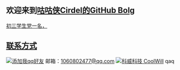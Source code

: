 ## 欢迎来到<a href="https://baike.baidu.com/item/%E5%92%95/4671609?fr=aladdin">咕咕侠Cirdel的GitHub Bolg
初三学生党一名，
## 联系方式 
<a target="_blank" href="http://wpa.qq.com/msgrd?v=3&uin=1060802477&site=qq&menu=yes"><img border="0" src="http://wpa.qq.com/pa?p=2:1060802477:41" alt="添加我qq好友" title="添加我qq好友"/></a>
邮箱：1060802477@qq.com
<a target="_blank" href="//shang.qq.com/wpa/qunwpa?idkey=ef0e8ec03b9edf7142a4c7db24d8b6c5e2ecf99c3bda359cd12c3bfcbbb1cc20"><img border="0" src="//pub.idqqimg.com/wpa/images/group.png" alt="科威科技 CoolWill" title="科威科技 CoolWill"></a>
  qaq
